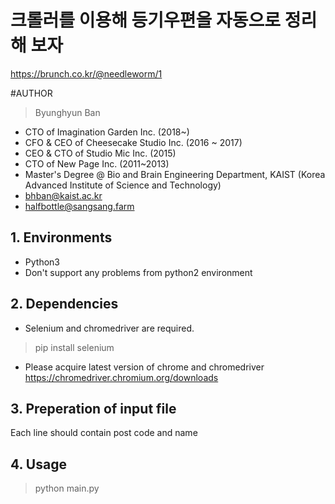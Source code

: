 # 크롤러를 이용해 등기우편을 자동으로 정리해 보자

https://brunch.co.kr/@needleworm/1


#AUTHOR
>Byunghyun Ban
* CTO of Imagination Garden Inc. (2018~)
* CFO & CEO of Cheesecake Studio Inc. (2016 ~ 2017)
* CEO & CTO of Studio Mic Inc. (2015)
* CTO of New Page Inc. (2011~2013)
* Master's Degree @ Bio and Brain Engineering Department, KAIST (Korea Advanced Institute of Science and Technology)
* bhban@kaist.ac.kr
* halfbottle@sangsang.farm


## 1. Environments
* Python3
* Don't support any problems from python2 environment

## 2. Dependencies
* Selenium and chromedriver are required.
> pip install selenium
* Please acquire latest version of chrome and chromedriver
https://chromedriver.chromium.org/downloads


## 3. Preperation of input file
Each line should contain post code and name


## 4. Usage
> python main.py
